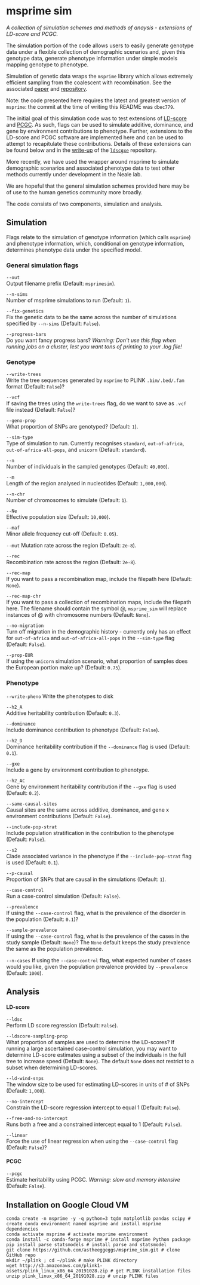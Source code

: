 # msprime sim

*A collection of simulation schemes and methods of anaysis - extensions of LD-score and PCGC.*

The simulation portion of the code allows users to easily generate genotype data under a flexible collection of demographic scenarios and, given this genotype data, generate phenotype information under simple models mapping genotype to phenotype.

Simulation of genetic data wraps the ``msprime`` library which allows extremely efficient sampling from the coalescent with recombination. See the associated [paper](http://journals.plos.org/ploscompbiol/article?id=10.1371/journal.pcbi.1004842) and [repository](https://github.com/jeromekelleher/msprime).

Note: the code presented here requires the latest and greatest version of ``msprime``: the commit at the time of writing this README was ``dbec779``.

The initial goal of this simulation code was to test extensions of [LD-score](http://www.nature.com/ng/journal/v47/n3/full/ng.3211.html) and [PCGC](http://www.pnas.org/content/111/49/E5272.short). As such, flags can be used to simulate additive, dominance, and gene by environment contributions to phenotype. Further, extensions to the LD-score and PCGC software are implemented here and can be used to attempt to recapitulate these contributions. Details of these extensions can be found below and in the [write-up](https://github.com/astheeggeggs/ldscgxe/tree/master/writeup) of the [``ldscgxe``](https://github.com/astheeggeggs/ldscgxe) repository.

More recently, we have used the wrapper around msprime to simulate demographic scenarios and associated phenotype data to test other methods currently under development in the Neale lab.

We are hopeful that the general simulation schemes provided here may be of use to the human genetics community more broadly.

The code consists of two components, simulation and analysis.

## Simulation
Flags relate to the simulation of genotype information (which calls ``msprime``) and phenotype information, which, conditional on genotype information, determines phenotype data under the specified model.

### General simulation flags
`--out`  
Output filename prefix (Default: `msprimesim`).

`--n-sims`     
Number of msprime simulations to run (Default: `1`).

`--fix-genetics`  
Fix the genetic data to be the same across the number of simulations specified by `--n-sims` (Default: `False`).

`--progress-bars`  
Do you want fancy progress bars? *Warning: Don\'t use this flag when running jobs on a cluster, lest you want tons of printing to your .log file!*

### Genotype
`--write-trees`  
Write the tree sequences generated by `msprime` to PLINK `.bim/.bed/.fam` format (Default: `False`)?

`--vcf`  
If saving the trees using the `write-trees` flag, do we want to save as `.vcf` file instead (Default: `False`)?

`--geno-prop`  
What proportion of SNPs are genotyped? (Default: `1`).

`--sim-type`  
Type of simulation to run. Currently recognises `standard`, `out-of-africa`, `out-of-africa-all-pops`, and `unicorn` (Default: `standard`).

`--n`  
Number of individuals in the sampled genotypes (Default: `40,000`).

`--m`  
Length of the region analysed in nucleotides (Default: `1,000,000`).

`--n-chr`  
Number of chromosomes to simulate (Default: `1`).

`--Ne`  
Effective population size (Default: `10,000`).

`--maf`  
Minor allele frequency cut-off (Default: `0.05`).

`--mut`
Mutation rate across the region (Default: `2e-8`).

`--rec`  
Recombination rate across the region (Default: `2e-8`).

`--rec-map`  
If you want to pass a recombination map, include the filepath here (Default: `None`).

`--rec-map-chr`  
If you want to pass a collection of recombination maps, include the filepath here. The filename should contain the symbol @, `msprime_sim` will replace instances of @ with chromosome numbers (Default: `None`).

`--no-migration`  
Turn off migration in the demographic history - currently only has an effect for `out-of-africa` and `out-of-africa-all-pops` in the `--sim-type` flag (Default: `False`).

`--prop-EUR`  
If using the `unicorn` simulation scenario, what proportion of samples does the European portion make up? (Default: `0.75`).
  
### Phenotype
`--write-pheno`
Write the phenotypes to disk

`--h2_A`  
Additive heritability contribution (Default: `0.3`).

`--dominance`  
Include dominance contribution to phenotype (Default: `False`).

`--h2_D`  
Dominance heritability contribution if the `--dominance` flag is used (Default: `0.1`).

`--gxe`  
Include a gene by environment contribution to phenotype.

`--h2_AC`  
Gene by environment heritability contribution if the `--gxe` flag is used (Default: `0.2`).
  
`--same-causal-sites`  
Causal sites are the same across additive, dominance, and gene x environment contributions (Default: `False`).
  
`--include-pop-strat`  
Include population stratification in the contribution to the phenotype (Default: `False`).
  
`--s2`  
Clade associated variance in the phenotype if the `--include-pop-strat` flag is used (Default: `0.1`).

`--p-causal`  
Proportion of SNPs that are causal in the simulations (Default: `1`).

`--case-control`  
Run a case-control simulation (Default: `False`).
  
`--prevalence`  
If using the `--case-control` flag, what is the prevalence of the disorder in the population (Default: `0.1`)?

`--sample-prevalence`  
If using the `--case-control` flag, what is the prevalence of the cases in the study sample (Default: `None`)? The `None` default keeps the study prevalence the same as the population prevalence.

`--n-cases`
If using the `--case-control` flag, what expected number of cases would you like, given the population prevalence provided by `--prevalence` (Default: `1000`).

## Analysis
#### LD-score
`--ldsc`  
Perform LD score regression (Default: `False`).

`--ldscore-sampling-prop`  
What proportion of samples are used to determine the LD-scores? If running a large ascertained case-control simulation, you may want to determine LD-score estimates using a subset of the individuals in the full tree to increase speed (Default: `None`). The default `None` does not restrict to a subset when determining LD-scores.

`--ld-wind-snps`  
The window size to be used for estimating LD-scores in units of # of SNPs (Default: `1,000`).

`--no-intercept`  
Constrain the LD-score regression intercept to equal 1 (Default: `False`).

`--free-and-no-intercept`  
Runs both a free and a constrained intercept equal to 1 (Default: `False`).

`--linear`  
Force the use of linear regression when using the `--case-control` flag (Default: `False`)?  

#### PCGC
`--pcgc`  
Estimate heritability using PCGC. *Warning: slow and memory intensive* (Default: `False`).

  
## Installation on Google Cloud VM
```
conda create -n msprime -y -q python=3 tqdm matplotlib pandas scipy # create conda environment named msprime and install msprime dependencies
conda activate msprime # activate msprime environment
conda install -c conda-forge msprime # install msprime Python package
pip install parse statsmodels # install parse and statsmodel
git clone https://github.com/astheeggeggs/msprime_sim.git # clone GitHub repo
mkdir ~/plink ; cd ~/plink # make PLINK directory
wget http://s3.amazonaws.com/plink1-assets/plink_linux_x86_64_20191028.zip # get PLINK installation files
unzip plink_linux_x86_64_20191028.zip # unzip PLINK files
```
